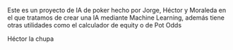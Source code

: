 Este es un proyecto de IA de poker hecho por Jorge, Héctor y Moraleda en el que tratamos de crear una IA mediante Machine Learning, además tiene otras utilidades como el calculador de equity o de Pot Odds

Héctor la chupa
